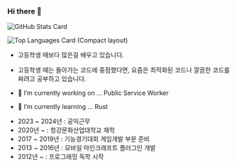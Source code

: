 ### Hi there 👋



![GitHub Stats Card](https://github-readme-stats-git-masterrstaa-rickstaa.vercel.app/api?username=Asyunelus&count_private=true&theme=dark)  
  
    
![Top Languages Card (Compact layout)](https://github-readme-stats-git-masterrstaa-rickstaa.vercel.app/api/top-langs/?username=Asyunelus&layout=compact&count_private=true&theme=dark)

- 고등학생 때보다 많은걸 배우고 있습니다.
- 고등학생 때는 돌아가는 코드에 중점했다면, 요즘은 최적화된 코드나 깔끔한 코드를 짜려고 공부하고 있습니다.

- 🔭 I’m currently working on ... Public Service Worker
- 🌱 I’m currently learning ... Rust
<!-- 👯 I’m looking to collaborate on ...-->
<!-- 🤔 I’m looking for help with ... -->
<!-- 💬 Ask me about ... -->
<!-- 📫 How to reach me: ...-->
<!--- 😄 Pronouns: ...-->
<!-- ⚡ Fun fact: ...-->


- 2023 ~ 2024년 : 공익근무
- 2020년 ~ : 청강문화산업대학교 재학
- 2017 ~ 2019년 : 기능경기대회 게임개발 부문 준비
- 2013 ~ 2016년 : 모바일 마인크래프트 플러그인 개발
- 2012년 ~ : 프로그래밍 독학 시작
